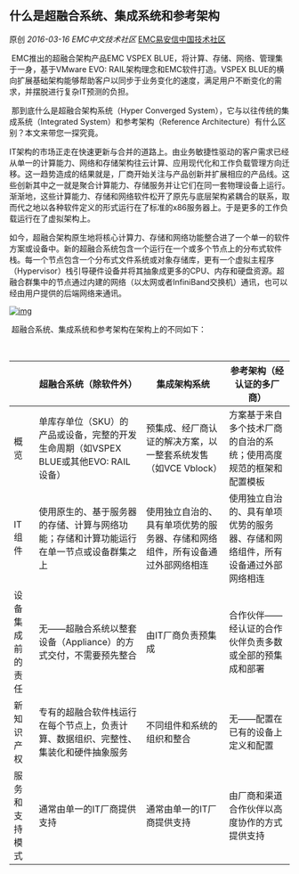 ## 什么是超融合系统、集成系统和参考架构

原创 *2016-03-16* *EMC中文技术社区* [EMC易安信中国技术社区](https://mp.weixin.qq.com/s?__biz=MjM5NjY0NzAwMg==&mid=402614407&idx=1&sn=ab660153f4e175a04e687ee85acf75d8&scene=21##)

​      EMC推出的超融合架构产品EMC VSPEX BLUE，将计算、存储、网络、管理集于一身，基于VMware EVO: RAIL架构理念和EMC软件打造。VSPEX BLUE的横向扩展基础架构能够帮助客户以同步于业务变化的速度，满足用户不断变化的需求，并摆脱进行复杂IT预测的负担。

​      那到底什么是超融合架构系统（Hyper Converged System），它与以往传统的集成系统（Integrated System）和参考架构（Reference Architecture）有什么区别？本文来带您一探究竟。

 

​      IT架构的市场正走在快速更新与合并的道路上。由业务敏捷性驱动的客户需求已经从单一的计算能力、网络和存储架构往云计算、应用现代化和工作负载管理方向迁移。这一趋势造成的结果就是，厂商开始关注与产品创新并扩展相应的产品线。这些创新其中之一就是聚合计算能力、存储服务并让它们在同一套物理设备上运行。渐渐地，这些计算能力、存储和网络软件松开了原先与底层架构紧耦合的联系，取而代之地以各种软件定义的形式运行在了标准的x86服务器上。于是更多的工作负载运行在了虚拟架构上。

​      如今，超融合架构原生地将核心计算力、存储和网络功能整合进了一个单一的软件方案或设备中。新的超融合系统包含一个运行在一个或多个节点上的分布式软件栈。每一个节点包含一个分布式文件系统或对象存储库，更有一个虚拟主程序（Hypervisor）栈引导硬件设备并将其抽象成更多的CPU、内存和硬盘资源。超融合群集中的节点通过内建的网络（以太网或者InfiniBand交换机）通讯，也可以经由用户提供的后端网络来通讯。

[![img](http://mmbiz.qpic.cn/mmbiz/TztEwAzAQIXFDsafwOibSCSqbuxAe5Vmmt2gX1kBW7cszUAGtebricvPqBhfQlIFkFNdExFxubIp5B1LR7gialICg/640?wx_fmt=jpeg&tp=webp&wxfrom=5&wx_lazy=1)]()

​      超融合系统、集成系统和参考架构在架构上的不同如下：

​                     

|          | 超融合系统（除软件外）                              | 集成架构系统                                  | 参考架构（经认证的多厂商）                           |
| -------- | ---------------------------------------- | --------------------------------------- | --------------------------------------- |
| 概览       | 单库存单位（SKU）的产品或设备，完整的开发生命周期（如VSPEX   BLUE或其他EVO: RAIL设备） | 预集成、经厂商认证的解决方案，以一整套系统发售（如VCE Vblock）    | 方案基于来自多个技术厂商的自治的系统；使用高度规范的框架和配置模板       |
| IT组件     | 使用原生的、基于服务器的存储、计算与网络功能；存储和计算功能运行在单一节点或设备群集之上 | 使用独立自治的、具有单项优势的服务器、存储和网络组件，所有设备通过外部网络相连 | 使用独立自治的、具有单项优势的服务器、存储和网络组件，所有设备通过外部网络相连 |
| 设备集成前的责任 | 无——超融合系统以整套设备（Appliance）的方式交付，不需要预先整合    | 由IT厂商负责预集成                              | 合作伙伴——经认证的合作伙伴负责多数或全部的预集成和部署            |
| 新知识产权    | 专有的超融合软件栈运行在每个节点上，负责计算、数据组织、完整性、集装化和硬件抽象服务 | 不同组件和系统的组织和整合                           | 无——配置在已有的设备上定义和配置                       |
| 服务和支持模式  | 通常由单一的IT厂商提供支持                           | 通常由单一的IT厂商提供支持                          | 由厂商和渠道合作伙伴以高度协作的方式提供支持                  |